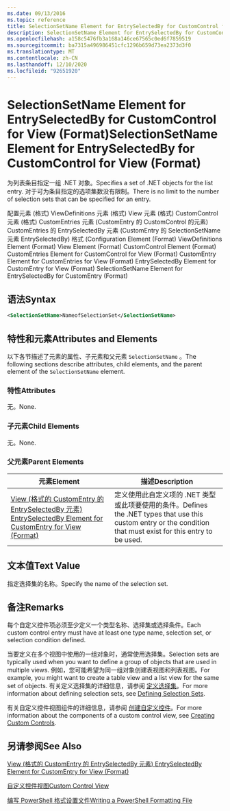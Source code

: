 ```yaml
---
ms.date: 09/13/2016
ms.topic: reference
title: SelectionSetName Element for EntrySelectedBy for CustomControl for View (Format)
description: SelectionSetName Element for EntrySelectedBy for CustomControl for View (Format)
ms.openlocfilehash: a158c5476fb3a168a146ce67565c0ed6f7859519
ms.sourcegitcommit: ba7315a496986451cfc1296b659d73ea2373d3f0
ms.translationtype: MT
ms.contentlocale: zh-CN
ms.lasthandoff: 12/10/2020
ms.locfileid: "92651920"
---
```

# <a name="selectionsetname-element-for-entryselectedby-for-customcontrol-for-view-format"></a><span data-ttu-id="0c455-103">SelectionSetName Element for EntrySelectedBy for CustomControl for View (Format)</span><span class="sxs-lookup"><span data-stu-id="0c455-103">SelectionSetName Element for EntrySelectedBy for CustomControl for View (Format)</span></span>

<span data-ttu-id="0c455-104">为列表条目指定一组 .NET 对象。</span><span class="sxs-lookup"><span data-stu-id="0c455-104">Specifies a set of .NET objects for the list entry.</span></span> <span data-ttu-id="0c455-105">对于可为条目指定的选项集数没有限制。</span><span class="sxs-lookup"><span data-stu-id="0c455-105">There is no limit to the number of selection sets that can be specified for an entry.</span></span>

<span data-ttu-id="0c455-106">配置元素 (格式) ViewDefinitions 元素 (格式) View 元素 (格式) CustomControl 元素 (格式) CustomEntries 元素 (CustomEntry 的 CustomControl 的元素) CustomEntries 的 EntrySelectedBy 元素 (CustomEntry 的 SelectionSetName 元素 EntrySelectedBy) 格式 (</span><span class="sxs-lookup"><span data-stu-id="0c455-106">Configuration Element (Format) ViewDefinitions Element (Format) View Element (Format) CustomControl Element (Format) CustomEntries Element for CustomControl for View (Format) CustomEntry Element for CustomEntries for View (Format) EntrySelectedBy Element for CustomEntry for View (Format) SelectionSetName Element for EntrySelectedBy for CustomEntry (Format)</span></span>

## <a name="syntax"></a><span data-ttu-id="0c455-107">语法</span><span class="sxs-lookup"><span data-stu-id="0c455-107">Syntax</span></span>

```xml
<SelectionSetName>NameofSelectionSet</SelectionSetName>
```

## <a name="attributes-and-elements"></a><span data-ttu-id="0c455-108">特性和元素</span><span class="sxs-lookup"><span data-stu-id="0c455-108">Attributes and Elements</span></span>

<span data-ttu-id="0c455-109">以下各节描述了元素的属性、子元素和父元素 `SelectionSetName` 。</span><span class="sxs-lookup"><span data-stu-id="0c455-109">The following sections describe attributes, child elements, and the parent element of the `SelectionSetName` element.</span></span>

### <a name="attributes"></a><span data-ttu-id="0c455-110">特性</span><span class="sxs-lookup"><span data-stu-id="0c455-110">Attributes</span></span>

<span data-ttu-id="0c455-111">无。</span><span class="sxs-lookup"><span data-stu-id="0c455-111">None.</span></span>

### <a name="child-elements"></a><span data-ttu-id="0c455-112">子元素</span><span class="sxs-lookup"><span data-stu-id="0c455-112">Child Elements</span></span>

<span data-ttu-id="0c455-113">无。</span><span class="sxs-lookup"><span data-stu-id="0c455-113">None.</span></span>

### <a name="parent-elements"></a><span data-ttu-id="0c455-114">父元素</span><span class="sxs-lookup"><span data-stu-id="0c455-114">Parent Elements</span></span>

|<span data-ttu-id="0c455-115">元素</span><span class="sxs-lookup"><span data-stu-id="0c455-115">Element</span></span>|<span data-ttu-id="0c455-116">描述</span><span class="sxs-lookup"><span data-stu-id="0c455-116">Description</span></span>|
|-------------|-----------------|
|[<span data-ttu-id="0c455-117">View (格式的 CustomEntry 的 EntrySelectedBy 元素) </span><span class="sxs-lookup"><span data-stu-id="0c455-117">EntrySelectedBy Element for CustomEntry for View (Format)</span></span>](./entryselectedby-element-for-customentry-for-customcontrol-for-view-format.md)|<span data-ttu-id="0c455-118">定义使用此自定义项的 .NET 类型或此项要使用的条件。</span><span class="sxs-lookup"><span data-stu-id="0c455-118">Defines the .NET types that use this custom entry or the condition that must exist for this entry to be used.</span></span>|

## <a name="text-value"></a><span data-ttu-id="0c455-119">文本值</span><span class="sxs-lookup"><span data-stu-id="0c455-119">Text Value</span></span>

<span data-ttu-id="0c455-120">指定选择集的名称。</span><span class="sxs-lookup"><span data-stu-id="0c455-120">Specify the name of the selection set.</span></span>

## <a name="remarks"></a><span data-ttu-id="0c455-121">备注</span><span class="sxs-lookup"><span data-stu-id="0c455-121">Remarks</span></span>

<span data-ttu-id="0c455-122">每个自定义控件项必须至少定义一个类型名称、选择集或选择条件。</span><span class="sxs-lookup"><span data-stu-id="0c455-122">Each custom control entry must have at least one type name, selection set, or selection condition defined.</span></span>

<span data-ttu-id="0c455-123">当要定义在多个视图中使用的一组对象时，通常使用选择集。</span><span class="sxs-lookup"><span data-stu-id="0c455-123">Selection sets are typically used when you want to define a group of objects that are used in multiple views.</span></span> <span data-ttu-id="0c455-124">例如，您可能希望为同一组对象创建表视图和列表视图。</span><span class="sxs-lookup"><span data-stu-id="0c455-124">For example, you might want to create a table view and a list view for the same set of objects.</span></span> <span data-ttu-id="0c455-125">有关定义选择集的详细信息，请参阅 [定义选择集](./defining-selection-sets.md)。</span><span class="sxs-lookup"><span data-stu-id="0c455-125">For more information about defining selection sets, see [Defining Selection Sets](./defining-selection-sets.md).</span></span>

<span data-ttu-id="0c455-126">有关自定义控件视图组件的详细信息，请参阅 [创建自定义控件](./creating-custom-controls.md)。</span><span class="sxs-lookup"><span data-stu-id="0c455-126">For more information about the components of a custom control view, see [Creating Custom Controls](./creating-custom-controls.md).</span></span>

## <a name="see-also"></a><span data-ttu-id="0c455-127">另请参阅</span><span class="sxs-lookup"><span data-stu-id="0c455-127">See Also</span></span>

[<span data-ttu-id="0c455-128">View (格式的 CustomEntry 的 EntrySelectedBy 元素) </span><span class="sxs-lookup"><span data-stu-id="0c455-128">EntrySelectedBy Element for CustomEntry for View (Format)</span></span>](./entryselectedby-element-for-customentry-for-customcontrol-for-view-format.md)

[<span data-ttu-id="0c455-129">自定义控件视图</span><span class="sxs-lookup"><span data-stu-id="0c455-129">Custom Control View</span></span>](./creating-custom-controls.md)

[<span data-ttu-id="0c455-130">编写 PowerShell 格式设置文件</span><span class="sxs-lookup"><span data-stu-id="0c455-130">Writing a PowerShell Formatting File</span></span>](./writing-a-powershell-formatting-file.md)
